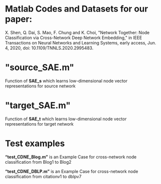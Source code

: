 
Matlab Codes and Datasets for our paper: 
====
X. Shen, Q. Dai, S. Mao, F. Chung and K. Choi, "Network Together: Node Classification via Cross-Network Deep Network Embedding," in IEEE Transactions on Neural Networks and Learning Systems, early access, Jun. 4, 2020, doi: 10.1109/TNNLS.2020.2995483.

"source_SAE.m"
====
Function of **SAE_s** which learns low-dimensional node vector representations for source network

"target_SAE.m"
====
Function of **SAE_t** which learns low-dimensional node vector representations for target network

Test examples
====
**“test_CDNE_Blog.m”** is an Example Case for cross-network node classification from Blog1 to Blog2

**“test_CDNE_DBLP.m”** is an Example Case for cross-network node classification from citationv1 to dblpv7








